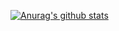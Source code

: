 [![Anurag's github stats](https://github-readme-stats.vercel.app/api?username=mohammadmahdihasani)](https://github.com/anuraghazra/github-readme-stats)
